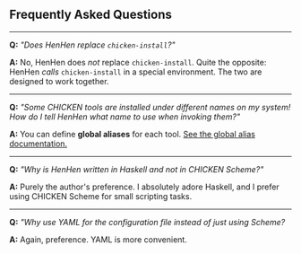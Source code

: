 ## Frequently Asked Questions

---

**Q:** *"Does HenHen replace `chicken-install`?"*

**A:** No, HenHen does *not* replace `chicken-install`. Quite the opposite: HenHen *calls* `chicken-install` in a special environment. The two are designed to work together.

---

**Q:** *"Some CHICKEN tools are installed under different names on my system! How do I tell HenHen what name to use when invoking them?"*

**A:** You can define **global aliases** for each tool. [See the global alias documentation.](./aliases.md)

---

**Q:** *"Why is HenHen written in Haskell and not in CHICKEN Scheme?"*

**A:** Purely the author's preference. I absolutely adore Haskell, and I prefer using CHICKEN Scheme for small scripting tasks.

---

**Q:** *"Why use YAML for the configuration file instead of just using Scheme?*

**A:** Again, preference. YAML is more convenient.
